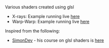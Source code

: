 Various shaders created using glsl
* X-rays: Example running live [here](https://calingc.github.io/host-glsl-shaders/x-rays/index.html)
* Warp-Warp: Example running live [here](https://calingc.github.io/host-glsl-shaders/warp-warp/index.html)

Inspired from the following:
* [SimonDev](https://www.youtube.com/@simondev758) - his course on glsl shaders is [here](https://simondev.teachable.com/)